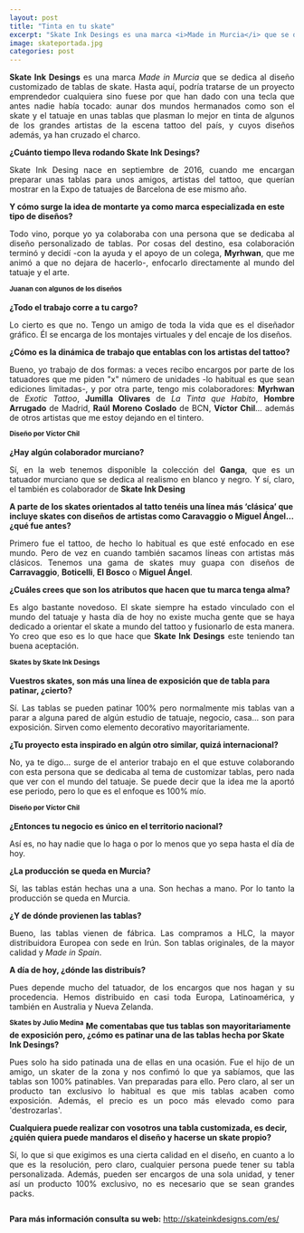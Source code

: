 ```yaml
---
layout: post
title: "Tinta en tu skate"
excerpt: "Skate Ink Desings es una marca <i>Made in Murcia</i> que se dedica al diseño customizado de tablas de skate. Hasta aquí, podría tratarse de un proyecto emprendedor cualquiera sino fuese por que han dado con una tecla que antes nadie había tocado: aunar dos mundos hermanados como son el skate y el tatuaje, en unas tablas que plasman lo mejor en tinta de algunos de los grandes artistas de la escena tattoo del país, y cuyos diseños además, ya han cruzado el charco."
image: skateportada.jpg
categories: post
---
```


<p align="justify"><b>Skate Ink Desings</b> es una marca <i>Made in Murcia</i> que se dedica al diseño customizado de tablas de skate. Hasta aquí, podría tratarse de un proyecto emprendedor cualquiera sino fuese por que han dado con una tecla que antes nadie había tocado: aunar dos mundos hermanados como son el skate y el tatuaje en unas tablas que plasman lo mejor en tinta de algunos de los grandes artistas de la escena tattoo del país, y cuyos diseños además, ya han cruzado el charco.</p> 
  
<b>¿Cuánto tiempo lleva rodando Skate Ink Desings?</b> 

<p align="justify">Skate Ink Desing nace en septiembre de 2016, cuando me encargan preparar unas tablas para unos amigos, artistas del tattoo, que querían mostrar en la Expo de tatuajes de Barcelona de ese mismo año.</p> 

<b>Y cómo surge la idea de montarte ya como marca especializada en este tipo de diseños?</b>

<p align="justify">Todo vino, porque yo ya colaboraba con una persona que se dedicaba al diseño personalizado de tablas. Por cosas del destino, esa colaboración terminó y decidí -con la ayuda y el apoyo de un colega, <b>Myrhwan</b>, que me animó a que no dejara de hacerlo-, enfocarlo directamente al mundo del tatuaje y el arte.</p> 
<span class="image left"><img src="{{ site.baseurl }}/assets/images/skate/juanan.jpg" alt="" /><sup><b>Juanan con algunos de los diseños</b></sup></span>

<b>¿Todo el trabajo corre a tu cargo?</b> 

<p align="justify">Lo cierto es que no. Tengo un amigo de toda la vida que es el diseñador gráfico. Él se encarga de los montajes virtuales y del encaje de los diseños.</p> 

<b>¿Cómo es la dinámica de trabajo que entablas con los artistas del tattoo?</b>

<p align="justify">Bueno, yo trabajo de dos formas: a veces recibo encargos por parte de los tatuadores que me piden "x" número de unidades -lo habitual es que sean ediciones limitadas-, y por otra parte, tengo mis colaboradores: <b>Myrhwan</b> de <i>Exotic Tattoo</i>, <b>Jumilla Olivares</b> de <i>La Tinta que Habito</i>, <b>Hombre Arrugado</b> de Madrid, <b>Raúl Moreno Coslado</b> de BCN, <b>Víctor Chil</b>… además de otros artistas que me estoy dejando en el tintero.</p>

<span class="image right"><img src="{{ site.baseurl }}/assets/images/skate/chil1.jpg" alt="" /><sup><b>Diseño por Víctor Chil</b></sup></span>

<b>¿Hay algún colaborador murciano?</b> 

<p align="justify">Sí, en la web tenemos disponible la colección del <b>Ganga</b>, que es un tatuador murciano que se dedica al realismo en blanco y negro. Y sí, claro, el también es colaborador de <b>Skate Ink Desing</b></p> 

<b>A parte de los skates orientados al tatto tenéis una línea más ‘clásica’ que incluye skates con diseños de artistas como Caravaggio o Miguel Ángel… ¿qué fue antes?</b>

<p align="justify">Primero fue el tattoo, de hecho lo habitual es que esté enfocado en ese mundo. Pero de vez en cuando también sacamos líneas con artistas más clásicos. Tenemos una gama de skates muy guapa con diseños de <b>Carravaggio</b>, <b>Boticelli</b>, <b>El Bosco</b> o <b>Miguel Ángel</b>.</p>  

<b>¿Cuáles crees que son los atributos que hacen que tu marca tenga alma?</b> 

<p align="justify">Es algo bastante novedoso. El skate siempre ha estado vinculado con el mundo del tatuaje y hasta día de hoy no existe mucha gente que se haya dedicado a orientar el skate a mundo del tattoo y fusionarlo de esta manera. Yo creo que eso es lo que hace que <b>Skate Ink Desings</b> este teniendo tan buena aceptación.</p> 

<span class="image left"><img src="{{ site.baseurl }}/assets/images/skate/skate1.jpg" alt="" /><sup><b>Skates by Skate Ink Desings</b></sup></span>

<b>Vuestros skates, son más una línea de exposición que de tabla para patinar, ¿cierto?</b>

<p align="justify">Sí. Las tablas se pueden patinar 100% pero normalmente mis tablas van a parar a alguna pared de algún estudio de tatuaje, negocio, casa… son para exposición. Sirven como elemento decorativo mayoritariamente.</p>  

<b>¿Tu proyecto esta inspirado en algún otro similar, quizá internacional?</b> 

<p align="justify">No, ya te digo... surge de el anterior trabajo en el que estuve colaborando con esta persona que se dedicaba al tema de customizar tablas, pero nada que ver con el mundo del tatuaje. Se puede decir que la idea me la aportó ese periodo, pero lo que es el enfoque es 100% mío. </p> 

<span class="image right"><img src="{{ site.baseurl }}/assets/images/skate/chil2.jpg" alt="" /><sup><b>Diseño por Víctor Chil</b></sup></span>

<b>¿Entonces tu negocio es único en el territorio nacional?</b> 
<p align="justify">Así es, no hay nadie que lo haga o por lo menos que yo sepa hasta el día de hoy.</p>  
<b>¿La producción se queda en Murcia?</b>
<p align="justify">Sí, las tablas están hechas una a una. Son hechas a mano. Por lo tanto la producción se queda en Murcia.</p>  
<b>¿Y de dónde provienen las tablas?</b> 
<p align="justify">Bueno, las tablas vienen de fábrica. Las compramos a HLC, la mayor distribuidora Europea con sede en Irún. Son tablas originales, de la mayor calidad y <i>Made in Spain</i>.</p>  

<b>A día de hoy, ¿dónde las distribuís?</b> 
<p align="justify">Pues depende mucho del tatuador, de los encargos que nos hagan y su procedencia. Hemos distribuido en casi toda Europa, Latinoamérica, y también en Australia y Nueva Zelanda.</p> 
<span class="image left"><img src="{{ site.baseurl }}/assets/images/skate/masskate.jpg" alt="" /><sup><b>Skates by Julio Medina</b></sup></span>
<b>Me comentabas que tus tablas son mayoritariamente de exposición pero, ¿cómo es patinar una de las tablas hecha por Skate Ink Desings?</b> 
<p align="justify">Pues solo ha sido patinada una de ellas en una ocasión. Fue el hijo de un amigo, un skater de la zona y nos confimó lo que ya sabíamos, que las tablas son 100% patinables. Van preparadas para ello. Pero claro, al ser un producto tan exclusivo lo habitual es que mis tablas acaben como exposición. Además, el precio es un poco más elevado como para 'destrozarlas'.</p>  
<b>Cualquiera puede realizar con vosotros una tabla customizada, es decir, ¿quién quiera puede mandaros el diseño y hacerse un skate propio?</b>

<p align="justify">Sí, lo que si que exigimos es una cierta calidad en el diseño, en cuanto a lo que es la resolución, pero claro, cualquier persona puede tener su tabla personalizada. Además, pueden ser encargos de una sola unidad, y tener así un producto 100% exclusivo, no es necesario que se sean grandes packs.</p>  

<a href="#" class="image fit"><img src="{{ site.baseurl }}/assets/images/skate/pieskate.jpg" alt="" /></a> 

<b>Para más información consulta su web:</b> 
<a href= " http://skateinkdesigns.com/es/">http://skateinkdesigns.com/es/</a>

